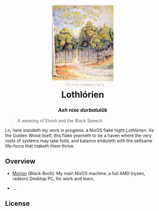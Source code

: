 <h1 id="header" align="center">
  <img src="https://github.com/regalk13/dotfiles/blob/main/assets/lothlorien.jpg?raw=true" width=200 />
  <br />
  Lothlórien
</h1>

<h3 align="center" style="font-style: italic">
Ash nixe durbatulûk
</h3>

> A weaving of Elvish and the Black Speech


Lo, here standeth my work in progress: a NixOS flake hight _Lothlórien_. As the Golden Wood itself, this flake yearneth to be a haven where the very roots of systems may take hold, and balance endureth with the selfsame life–force that maketh them thrive.


## Overview

- [Morion]() (_Black Rock_): My main NixOS machine, a full AMD (ryzen, radeon) Desktop PC, for work and learn.

- ...


## License

